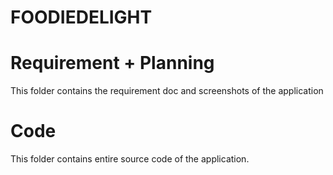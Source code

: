 # FOODIEDELIGHT

# Requirement + Planning

 This folder contains the requirement doc and screenshots of the application


# Code

This folder contains entire source code of the application.


